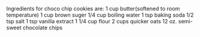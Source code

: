 Ingredients for choco chip cookies are:
1 cup butter(softened to room temperature)
1 cup brown suger
1/4 cup boiling water
1 tsp baking soda
1/2 tsp salt
1 tsp vanilla extract
1 1/4 cup flour
2 cups quicker  oats
12 oz. semi-sweet chocolate chips